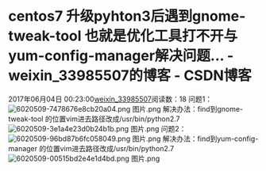 # centos7 升级pyhton3后遇到gnome-tweak-tool 也就是优化工具打不开与yum-config-manager解决问题... - weixin_33985507的博客 - CSDN博客
2017年06月04日 00:23:00[weixin_33985507](https://me.csdn.net/weixin_33985507)阅读数：18
问题1：
![6020509-7478676e8cb20a04.png](https://upload-images.jianshu.io/upload_images/6020509-7478676e8cb20a04.png)
图片.png
解决办法：find到gnome-tweak-tool 的位置vim进去路径改成/usr/bin/python2.7
![6020509-3e1a4e23d0b24b1b.png](https://upload-images.jianshu.io/upload_images/6020509-3e1a4e23d0b24b1b.png)
图片.png
问题2：
![6020509-96bd87b6fc058049.png](https://upload-images.jianshu.io/upload_images/6020509-96bd87b6fc058049.png)
图片.png
解决办法：find到yum-config-manager 的位置vim进去路径改成/usr/bin/python2.7
![6020509-00515bd2e4e1d4bd.png](https://upload-images.jianshu.io/upload_images/6020509-00515bd2e4e1d4bd.png)
图片.png

